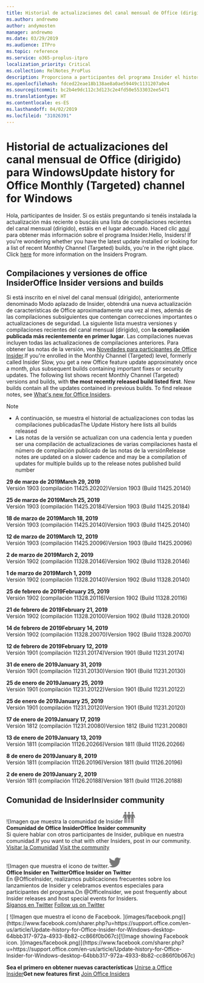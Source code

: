 ```yaml
---
title: Historial de actualizaciones del canal mensual de Office (dirigido)
ms.author: andrewmo
author: andymosten
manager: andrewmo
ms.date: 03/29/2019
ms.audience: ITPro
ms.topic: reference
ms.service: o365-proplus-itpro
localization_priority: Critical
ms.collection: RelNotes_ProPlus
description: Proporciona a participantes del programa Insider el historial de actualizaciones de los lanzamientos del canal mensual de Office (dirigido) para versiones de escritorio de Windows
ms.openlocfilehash: fdced22eae18b138ae8a0ae59449c1131207a0e4
ms.sourcegitcommit: bc2b4e9dc112c3d123c2e4fd50e5533032ee5471
ms.translationtype: HT
ms.contentlocale: es-ES
ms.lasthandoff: 04/02/2019
ms.locfileid: "31026391"
---
```

# <a name="update-history-for-office-monthly-targeted-channel-for-windows"></a><span data-ttu-id="04d65-103">Historial de actualizaciones del canal mensual de Office (dirigido) para Windows</span><span class="sxs-lookup"><span data-stu-id="04d65-103">Update history for Office Monthly (Targeted) channel for Windows</span></span>

<span data-ttu-id="04d65-p101">Hola, participantes de Insider. Si os estáis preguntando si tenéis instalada la actualización más reciente o buscáis una lista de compilaciones recientes del canal mensual (dirigido), estáis en el lugar adecuado. Haced clic [aquí](https://insider.office.com/) para obtener más información sobre el programa Insider.</span><span class="sxs-lookup"><span data-stu-id="04d65-p101">Hello, Insiders! If you're wondering whether you have the latest update installed or looking for a list of recent Monthly Channel (Targeted) builds, you're in the right place. Click [here](https://insider.office.com/) for more information on the Insiders Program.</span></span>

## <a name="office-insider-versions-and-builds"></a><span data-ttu-id="04d65-107">Compilaciones y versiones de office Insider</span><span class="sxs-lookup"><span data-stu-id="04d65-107">Office Insider versions and builds</span></span>

<span data-ttu-id="04d65-p102">Si está inscrito en el nivel del canal mensual (dirigido), anteriormente denominado Modo aplazado de Insider, obtendrá una nueva actualización de características de Office aproximadamente una vez al mes, además de las compilaciones subsiguientes que contengan correcciones importantes o actualizaciones de seguridad. La siguiente lista muestra versiones y compilaciones recientes del canal mensual (dirigido), con **la compilación publicada más recientemente en primer lugar**. Las compilaciones nuevas incluyen todas las actualizaciones de compilaciones anteriores. Para obtener las notas de la versión, vea [Novedades para participantes de Office Insider](https://support.office.com/es-ES/article/what-s-new-for-office-insiders-c152d1e2-96ff-4ce9-8c14-e74e13847a24).</span><span class="sxs-lookup"><span data-stu-id="04d65-p102">If you're enrolled in the Monthly Channel (Targeted) level, formerly called Insider Slow, you get a new Office feature update approximately once a month, plus subsequent builds containing important fixes or security updates. The following list shows recent Monthly Channel (Targeted) versions and builds, with **the most recently released build listed first**. New builds contain all the updates contained in previous builds. To find release notes, see [What's new for Office Insiders](https://support.office.com/es-ES/article/what-s-new-for-office-insiders-c152d1e2-96ff-4ce9-8c14-e74e13847a24).</span></span>

> [!NOTE]
> - <span data-ttu-id="04d65-112">A continuación, se muestra el historial de actualizaciones con todas las compilaciones publicadas</span><span class="sxs-lookup"><span data-stu-id="04d65-112">The Update History here lists all builds released</span></span>
> - <span data-ttu-id="04d65-113">Las notas de la versión se actualizan con una cadencia lenta y pueden ser una compilación de actualizaciones de varias compilaciones hasta el número de compilación publicado de las notas de la versión</span><span class="sxs-lookup"><span data-stu-id="04d65-113">Release notes are updated on a slower cadence and may be a compilation of updates for multiple builds up to the release notes published build number</span></span>

<span data-ttu-id="04d65-114">**29 de marzo de 2019**</span><span class="sxs-lookup"><span data-stu-id="04d65-114">**March 29, 2019**</span></span><br/> <span data-ttu-id="04d65-115">Versión 1903 (compilación 11425.20202)</span><span class="sxs-lookup"><span data-stu-id="04d65-115">Version 1903 (Build 11425.20140)</span></span><br/>

<span data-ttu-id="04d65-116">**25 de marzo de 2019**</span><span class="sxs-lookup"><span data-stu-id="04d65-116">**March 25, 2019**</span></span><br/> <span data-ttu-id="04d65-117">Versión 1903 (compilación 11425.20184)</span><span class="sxs-lookup"><span data-stu-id="04d65-117">Version 1903 (Build 11425.20184)</span></span><br/>

<span data-ttu-id="04d65-118">**18 de marzo de 2019**</span><span class="sxs-lookup"><span data-stu-id="04d65-118">**March 18, 2019**</span></span><br/> <span data-ttu-id="04d65-119">Versión 1903 (compilación 11425.20140)</span><span class="sxs-lookup"><span data-stu-id="04d65-119">Version 1903 (Build 11425.20140)</span></span><br/>

<span data-ttu-id="04d65-120">**12 de marzo de 2019**</span><span class="sxs-lookup"><span data-stu-id="04d65-120">**March 12, 2019**</span></span><br/> <span data-ttu-id="04d65-121">Versión 1903 (compilación 11425.20096)</span><span class="sxs-lookup"><span data-stu-id="04d65-121">Version 1903 (Build 11425.20096)</span></span><br/>

<span data-ttu-id="04d65-122">**2 de marzo de 2019**</span><span class="sxs-lookup"><span data-stu-id="04d65-122">**March 2, 2019**</span></span><br/> <span data-ttu-id="04d65-123">Versión 1902 (compilación 11328.20146)</span><span class="sxs-lookup"><span data-stu-id="04d65-123">Version 1902 (Build 11328.20146)</span></span><br/>

<span data-ttu-id="04d65-124">**1 de marzo de 2019**</span><span class="sxs-lookup"><span data-stu-id="04d65-124">**March 1, 2019**</span></span><br/> <span data-ttu-id="04d65-125">Versión 1902 (compilación 11328.20140)</span><span class="sxs-lookup"><span data-stu-id="04d65-125">Version 1902 (Build 11328.20140)</span></span><br/>

<span data-ttu-id="04d65-126">**25 de febrero de 2019**</span><span class="sxs-lookup"><span data-stu-id="04d65-126">**February 25, 2019**</span></span><br/> <span data-ttu-id="04d65-127">Versión 1902 (compilación 11328.20116)</span><span class="sxs-lookup"><span data-stu-id="04d65-127">Version 1902 (Build 11328.20116)</span></span><br/>

<span data-ttu-id="04d65-128">**21 de febrero de 2019**</span><span class="sxs-lookup"><span data-stu-id="04d65-128">**February 21, 2019**</span></span><br/> <span data-ttu-id="04d65-129">Versión 1902 (compilación 11328.20100)</span><span class="sxs-lookup"><span data-stu-id="04d65-129">Version 1902 (Build 11328.20100)</span></span><br/>

<span data-ttu-id="04d65-130">**14 de febrero de 2019**</span><span class="sxs-lookup"><span data-stu-id="04d65-130">**February 14, 2019**</span></span><br/> <span data-ttu-id="04d65-131">Versión 1902 (compilación 11328.20070)</span><span class="sxs-lookup"><span data-stu-id="04d65-131">Version 1902 (Build 11328.20070)</span></span><br/>

<span data-ttu-id="04d65-132">**12 de febrero de 2019**</span><span class="sxs-lookup"><span data-stu-id="04d65-132">**February 12, 2019**</span></span><br/> <span data-ttu-id="04d65-133">Versión 1901 (compilación 11231.20174)</span><span class="sxs-lookup"><span data-stu-id="04d65-133">Version 1901 (Build 11231.20174)</span></span><br/>

<span data-ttu-id="04d65-134">**31 de enero de 2019**</span><span class="sxs-lookup"><span data-stu-id="04d65-134">**January 31, 2019**</span></span><br/> <span data-ttu-id="04d65-135">Versión 1901 (compilación 11231.20130)</span><span class="sxs-lookup"><span data-stu-id="04d65-135">Version 1901 (Build 11231.20130)</span></span><br/> 

<span data-ttu-id="04d65-136">**25 de enero de 2019**</span><span class="sxs-lookup"><span data-stu-id="04d65-136">**January 25, 2019**</span></span><br/> <span data-ttu-id="04d65-137">Versión 1901 (compilación 11231.20122)</span><span class="sxs-lookup"><span data-stu-id="04d65-137">Version 1901 (Build 11231.20122)</span></span><br/> 

<span data-ttu-id="04d65-138">**25 de enero de 2019**</span><span class="sxs-lookup"><span data-stu-id="04d65-138">**January 25, 2019**</span></span><br/> <span data-ttu-id="04d65-139">Versión 1901 (compilación 11231.20120)</span><span class="sxs-lookup"><span data-stu-id="04d65-139">Version 1901 (Build 11231.20120)</span></span><br/> 

<span data-ttu-id="04d65-140">**17 de enero de 2019**</span><span class="sxs-lookup"><span data-stu-id="04d65-140">**January 17, 2019**</span></span><br/> <span data-ttu-id="04d65-141">Versión 1812 (compilación 11231.20080)</span><span class="sxs-lookup"><span data-stu-id="04d65-141">Version 1812 (Build 11231.20080)</span></span><br/> 

<span data-ttu-id="04d65-142">**13 de enero de 2019**</span><span class="sxs-lookup"><span data-stu-id="04d65-142">**January 13, 2019**</span></span><br/> <span data-ttu-id="04d65-143">Versión 1811 (compilación 11126.20266)</span><span class="sxs-lookup"><span data-stu-id="04d65-143">Version 1811 (Build 11126.20266)</span></span><br/>

<span data-ttu-id="04d65-144">**8 de enero de 2019**</span><span class="sxs-lookup"><span data-stu-id="04d65-144">**January 8, 2019**</span></span><br/> <span data-ttu-id="04d65-145">Versión 1811 (compilación 11126.20196)</span><span class="sxs-lookup"><span data-stu-id="04d65-145">Version 1811 (build 11126.20196)</span></span><br/> 

<span data-ttu-id="04d65-146">**2 de enero de 2019**</span><span class="sxs-lookup"><span data-stu-id="04d65-146">**January 2, 2019**</span></span><br/> <span data-ttu-id="04d65-147">Versión 1811 (compilación 11126.20188)</span><span class="sxs-lookup"><span data-stu-id="04d65-147">Version 1811 (build 11126.20188)</span></span><br/> 


## <a name="insider-community"></a><span data-ttu-id="04d65-148">Comunidad de Insider</span><span class="sxs-lookup"><span data-stu-id="04d65-148">Insider community</span></span>

<span data-ttu-id="04d65-149">![Imagen que muestra la comunidad de Insider</span><span class="sxs-lookup"><span data-stu-id="04d65-149">![Image showing insider community.</span></span> ](images/insidercommunity.png)<br/>
<span data-ttu-id="04d65-150">**Comunidad de Office Insider**</span><span class="sxs-lookup"><span data-stu-id="04d65-150">**Office Insider community**</span></span><br/> <span data-ttu-id="04d65-151">Si quiere hablar con otros participantes de Insider, publique en nuestra comunidad.</span><span class="sxs-lookup"><span data-stu-id="04d65-151">If you want to chat with other Insiders, post in our community.</span></span><br/><span data-ttu-id="04d65-152"> 
[Visitar la Comunidad](https://go.microsoft.com/fwlink/?linkid=843493)</span><span class="sxs-lookup"><span data-stu-id="04d65-152"> 
[Visit the community](https://go.microsoft.com/fwlink/?linkid=843493)</span></span><br/> 

<span data-ttu-id="04d65-153">![Imagen que muestra el icono de twitter.</span><span class="sxs-lookup"><span data-stu-id="04d65-153">![Image showing twitter icon.</span></span> ](images/twitter.png)<br/>
<span data-ttu-id="04d65-154">**Office Insider en Twitter**</span><span class="sxs-lookup"><span data-stu-id="04d65-154">**Office Insider on Twitter**</span></span><br/> <span data-ttu-id="04d65-155">En @OfficeInsider, realizamos publicaciones frecuentes sobre los lanzamientos de Insider y celebramos eventos especiales para participantes del programa.</span><span class="sxs-lookup"><span data-stu-id="04d65-155">On @OfficeInsider, we post frequently about Insider releases and host special events for Insiders.</span></span><br/><span data-ttu-id="04d65-156"> 
[Síganos en Twitter](https://go.microsoft.com/fwlink/?linkid=717717)</span><span class="sxs-lookup"><span data-stu-id="04d65-156"> 
[Follow us on Twitter](https://go.microsoft.com/fwlink/?linkid=717717)</span></span><br/> 

<span data-ttu-id="04d65-157">
  [
  ![Imagen que muestra el icono de Facebook. ](images/facebook.png)](https://www.facebook.com/sharer.php?u=https://support.office.com/en-us/article/Update-history-for-Office-Insider-for-Windows-desktop-64bbb317-972a-4933-8b82-cc866f0b067c)</span><span class="sxs-lookup"><span data-stu-id="04d65-157">[![Image showing Facebook icon. ](images/facebook.png)](https://www.facebook.com/sharer.php?u=https://support.office.com/en-us/article/Update-history-for-Office-Insider-for-Windows-desktop-64bbb317-972a-4933-8b82-cc866f0b067c)</span></span>       


<span data-ttu-id="04d65-158">**Sea el primero en obtener nuevas características**
[Unirse a Office Insider](https://insider.office.com/)</span><span class="sxs-lookup"><span data-stu-id="04d65-158">**Get new features first**
[Join Office Insiders](https://insider.office.com/)</span></span>